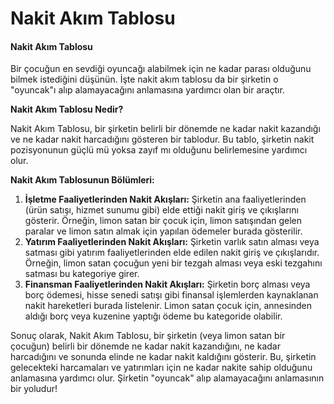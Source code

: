# Nakit Akım Tablosu

#### **Nakit Akım Tablosu**

Bir çocuğun en sevdiği oyuncağı alabilmek için ne kadar parası olduğunu bilmek istediğini düşünün. İşte nakit akım tablosu da bir şirketin o "oyuncak"ı alıp alamayacağını anlamasına yardımcı olan bir araçtır.

**Nakit Akım Tablosu Nedir?**

Nakit Akım Tablosu, bir şirketin belirli bir dönemde ne kadar nakit kazandığı ve ne kadar nakit harcadığını gösteren bir tablodur. Bu tablo, şirketin nakit pozisyonunun güçlü mü yoksa zayıf mı olduğunu belirlemesine yardımcı olur.

**Nakit Akım Tablosunun Bölümleri:**

1. **İşletme Faaliyetlerinden Nakit Akışları:** Şirketin ana faaliyetlerinden (ürün satışı, hizmet sunumu gibi) elde ettiği nakit giriş ve çıkışlarını gösterir. Örneğin, limon satan bir çocuk için, limon satışından gelen paralar ve limon satın almak için yapılan ödemeler burada gösterilir.
2. **Yatırım Faaliyetlerinden Nakit Akışları:** Şirketin varlık satın alması veya satması gibi yatırım faaliyetlerinden elde edilen nakit giriş ve çıkışlarıdır. Örneğin, limon satan çocuğun yeni bir tezgah alması veya eski tezgahını satması bu kategoriye girer.
3. **Finansman Faaliyetlerinden Nakit Akışları:** Şirketin borç alması veya borç ödemesi, hisse senedi satışı gibi finansal işlemlerden kaynaklanan nakit hareketleri burada listelenir. Limon satan çocuk için, annesinden aldığı borç veya kuzenine yaptığı ödeme bu kategoride olabilir.

Sonuç olarak, Nakit Akım Tablosu, bir şirketin (veya limon satan bir çocuğun) belirli bir dönemde ne kadar nakit kazandığını, ne kadar harcadığını ve sonunda elinde ne kadar nakit kaldığını gösterir. Bu, şirketin gelecekteki harcamaları ve yatırımları için ne kadar nakite sahip olduğunu anlamasına yardımcı olur. Şirketin "oyuncak" alıp alamayacağını anlamasının bir yoludur!
